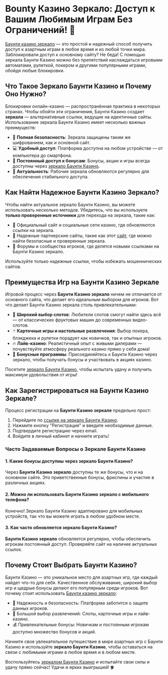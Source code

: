# Bounty Казино Зеркало: Доступ к Вашим Любимым Играм Без Ограничений! 🎲

[Баунти казино зеркало](https://bounty-casino.de/BOVK) — это простой и надежный способ получить доступ к азартным играм в любое время и из любой точки мира. Заблокировали доступ к основному сайту? Не беда! С помощью зеркала Баунти Казино можно без препятствий наслаждаться игровыми автоматами, рулеткой, покером и другими популярными играми, обойдя любые блокировки.

## Что Такое Зеркало Баунти Казино и Почему Оно Нужно?

Блокировки онлайн-казино — распространённая практика в некоторых странах. Чтобы обойти эти ограничения, Баунти Казино создает **зеркала** — альтернативные ссылки, ведущие на идентичные сайты. Использование зеркала Баунти Казино имеет несколько важных преимуществ:

- 🔐 **Полная безопасность**: Зеркала защищены таким же шифрованием, как и основной сайт.
- 💻 **Удобный доступ**: Платформа доступна на любом устройстве — от компьютера до смартфона.
- 🤑 **Постоянный доступ к бонусам**: Бонусы, акции и игры всегда доступны через [зеркало Баунти Казино](https://bounty-casino.de/BOVK).
- 🔄 **Актуальность**: Рабочие зеркала обновляются регулярно для обеспечения стабильного доступа.

## Как Найти Надежное Баунти Казино Зеркало?

Чтобы найти актуальное зеркало Баунти Казино, вы можете использовать несколько методов. Убедитесь, что вы используете **только проверенные источники** для перехода на зеркала, такие как:

- 📲 Официальный сайт и социальные сети казино, где обновляются ссылки на зеркала.
- 🔗 Надежные партнерские сайты, такие как этот [сайт](https://bounty-casino.de/BOVK), где можно найти безопасные и проверенные зеркала.
- 💬 Форумы и сообщества игроков, где делятся новыми ссылками на Баунти Казино зеркало.

Используйте только надежные ссылки, чтобы избежать мошеннических сайтов.

## Преимущества Игр на Баунти Казино Зеркале

Игровой процесс через **Баунти Казино зеркало** ничем не отличается от основного сайта, что делает его идеальным выбором для игроков. Вот что делает Баунти Казино зеркала столь привлекательными:

- 🎰 **Широкий выбор слотов**: Любители слотов смогут найти здесь всё — от классических фруктовых машин до современных видео-слотов.
- 🃏 **Карточные игры и настольные развлечения**: Выбор покера, блэкджека и рулетки порадует как новичков, так и опытных игроков.
- 🔥 **Лайв-казино**: Реалистичный опыт с живыми дилерами — почувствуйте атмосферу реального казино прямо у себя дома!
- 💸 **Бонусные программы**: Присоединяйтесь к Баунти Казино через зеркало, чтобы получать бонусы и участвовать в акциях казино.

Посетите [зеркало Баунти Казино](https://bounty-casino.de/BOVK), чтобы испытать удачу и получить максимум удовольствия от игры!

## Как Зарегистрироваться на Баунти Казино Зеркале?

Процесс регистрации на **Баунти Казино зеркале** предельно прост:

1. Перейдите по [ссылке на зеркало Баунти Казино](https://bounty-casino.de/BOVK).
2. Нажмите кнопку "Регистрация" и введите необходимые данные.
3. Подтвердите регистрацию через email.
4. Войдите в личный кабинет и начните играть!

### Часто Задаваемые Вопросы о Зеркале Баунти Казино

#### 1. Какие бонусы доступны через зеркало Баунти Казино?
Через **Баунти Казино зеркало** доступны те же бонусы, что и на основном сайте. Это приветственные бонусы, фриспины и участие в различных акциях.

#### 2. Можно ли использовать Баунти Казино зеркало с мобильного телефона?
Конечно! Зеркало Баунти Казино адаптировано для мобильных устройств, так что вы можете играть в любом удобном месте.

#### 3. Как часто обновляется зеркало Баунти Казино?
**Баунти Казино зеркало** обновляется регулярно, чтобы обеспечить игрокам постоянный доступ. Проверяйте сайт на наличие актуальных ссылок.

## Почему Стоит Выбрать Баунти Казино?

Баунти Казино — это уникальное место для азартных игр, где каждый найдет что-то для себя. Качественное обслуживание, широкий выбор игр и щедрые бонусы делают его популярным среди игроков. Вот почему стоит использовать [Баунти казино зеркало](https://bounty-casino.de/BOVK):

- 💯 Надежность и безопасность: Платформа заботится о защите данных игроков.
- 🎉 Большой выбор развлечений: Слоты, карточные игры и лайв-казино.
- 💰 Привлекательные бонусы: Новичкам и постоянным игрокам доступно множество бонусов и акций.

Начните свое увлекательное путешествие в мире азартных игр с Баунти Казино и используйте **зеркало Баунти Казино**, чтобы оставаться на связи с любимыми играми в любое время и в любом месте.

Воспользуйтесь [зеркалом Баунти Казино](https://bounty-casino.de/BOVK) и испытайте свои силы и удачу прямо сейчас! Удачи и ярких выигрышей! 🍀

